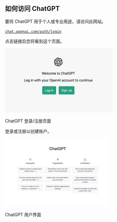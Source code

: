 ## 如何访问 ChatGPT

要将 ChatGPT 用于个人或专业用途，请访问此网站。

[`chat.openai.com/auth/login`](https://chat.openai.com/auth/login)

点击链接后您将看到这个页面。

![图片](img/image-C93O6PQE.png)

ChatGPT 登录/注册页面

登录或注册以创建账户。

![图片](img/image-8JC084OT.png)

ChatGPT 用户界面
